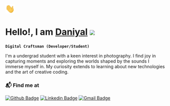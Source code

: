 <img width="30px" margin="0px" src="https://raw.githubusercontent.com/ABSphreak/ABSphreak/master/gifs/Hi.gif">
<h1>Hello!, I am <a href="https://github.com/Javantax">Daniyal</a> <img height="30px" src="https://emojis.slackmojis.com/emojis/images/1531849430/4246/blob-sunglasses.gif?1531849430"></h1>
</h1>

**`Digital Craftsman (Developer/Student)`**

I'm a undergrad student with a keen interest in photography. I find joy in capturing moments and exploring the worlds shaped by the sounds I immerse myself in. My curiosity extends to learning about new technologies and the art of creative coding.

### 📬 Find me at
[![Github Badge](http://img.shields.io/badge/-Github-black?style=flat-square&logo=github&link=https://github.com/Javantax/)](https://github.com/Javantax) 
[![Linkedin Badge](https://img.shields.io/badge/-LinkedIn-0e76a8?style=flat-square&logo=Linkedin&logoColor=white)](https://linkedin.com/in/daniyxl-khan)
[![Gmail Badge](https://img.shields.io/badge/-Gmail-d14836?style=flat-square&logo=Gmail&logoColor=white&link=mailto:dfkhan32@gmail.com)](mailto:dfkhan32@gmail.com)
<!-- [![Gmail Badge](https://img.shields.io/badge/-dfkhan32@gmail.com-c14438?style=flat-square&logo=Gmail&logoColor=white&link=mailto:dfkhan32@gmail.com)](mailto:dfkhan32@gmail.com) -->



